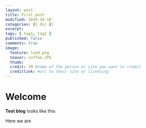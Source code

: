 ```yaml
---
layout: post
title: First post
modified: 2018-10-10
categories: {{ dir }}
excerpt:
tags: [ tag1, tag2 ]
published: false
comments: true
image:
  feature: lund.png
  teaser: coffee.JPG
  thumb:
  credit: JM #name of the person or site you want to credit
  creditlink: #url to their site or licensing
---
```


# Welcome

**Test blog** looks like this

Here we are
